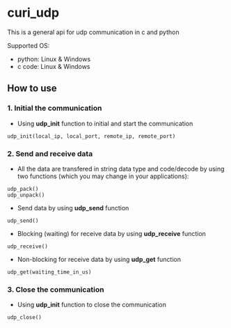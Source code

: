 # curi_udp
This is a general api for udp communication in c and python

Supported OS:
+ python: Linux & Windows
+ c code: Linux & Windows

## How to use
### 1. Initial the communication
+ Using **udp_init** function to initial and start the communication
```
udp_init(local_ip, local_port, remote_ip, remote_port)
```
### 2. Send and receive data
+ All the data are transfered in string data type and code/decode by using two functions (which you may change in your applications):
```
udp_pack()
udp_unpack()
```
+ Send data by using **udp_send** function
```
udp_send()
```
+ Blocking (waiting) for receive data by using **udp_receive** function
```
udp_receive()
```
+ Non-blocking for receive data by using **udp_get** function
```
udp_get(waiting_time_in_us)
```
### 3. Close the communication
+ Using **udp_init** function to close the communication
```
udp_close()
```
